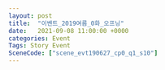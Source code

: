 ```yaml
---
layout: post
title:  "이벤트_2019여름_0화_오프닝"
date:   2021-09-08 11:00:00 +0000
categories: Event
Tags: Story Event
SceneCode: ["scene_evt190627_cp0_q1_s10"]
---
```

